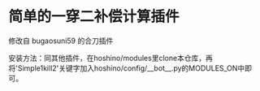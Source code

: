 # 简单的一穿二补偿计算插件

修改自 bugaosuni59 的合刀插件

安装方法：同其他插件，在hoshino/modules里clone本仓库，再将'Simple1kill2'关键字加入hoshino/config/\_\_bot\_\_.py的MODULES_ON中即可。

